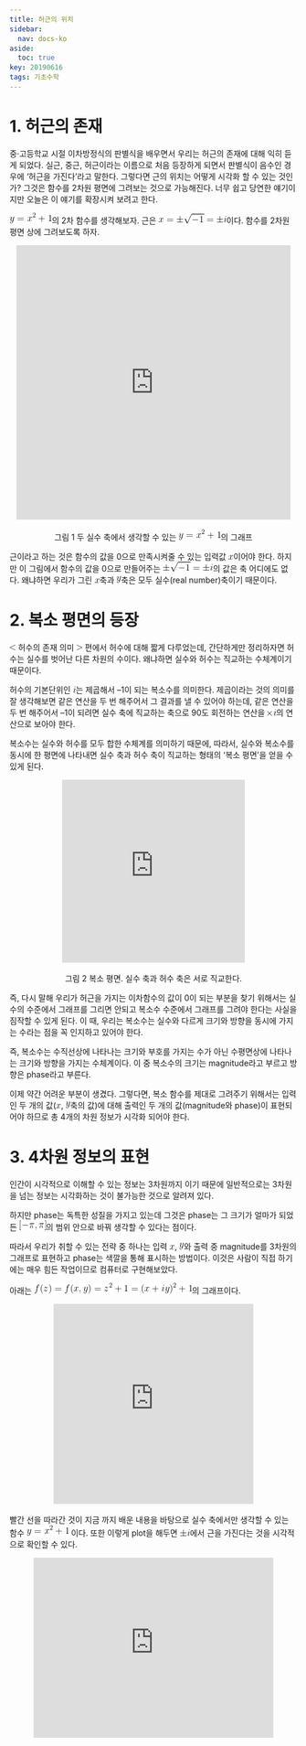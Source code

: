 ```yaml
---
title: 허근의 위치
sidebar:
  nav: docs-ko
aside:
  toc: true
key: 20190616
tags: 기초수학
---
```



# 1. 허근의 존재

중·고등학교 시절 이차방정식의 판별식을 배우면서 우리는 허근의 존재에 대해 익히 듣게 되었다. 실근, 중근, 허근이라는 이름으로 처음 등장하게 되면서 판별식이 음수인 경우에 ‘허근을 가진다’라고 말한다. 그렇다면 근의 위치는 어떻게 시각화 할 수 있는 것인가? 그것은 함수를 2차원 평면에 그려보는 것으로 가능해진다. 너무 쉽고 당연한 얘기이지만 오늘은 이 얘기를 확장시켜 보려고 한다.

<img src = "https://raw.githubusercontent.com/angeloyeo/angeloyeo.github.io/master/equations/2019-06-16-imaginary_root/eq1.png">의 2차 함수를 생각해보자. 근은 <img src = "https://raw.githubusercontent.com/angeloyeo/angeloyeo.github.io/master/equations/2019-06-16-imaginary_root/eq2.png">이다. 함수를 2차원 평면 상에 그려보도록 하자.

<p align="center"><iframe width = "480" height = "480" frameborder = "0" src="https://angeloyeo.github.io/p5/yx2_2019_06_22_00_21_14/"></iframe></p>


<center>
그림 1 두 실수 축에서 생각할 수 있는 <img src = "https://raw.githubusercontent.com/angeloyeo/angeloyeo.github.io/master/equations/2019-06-16-imaginary_root/eq3.png">의 그래프
</center>

근이라고 하는 것은 함수의 값을 0으로 만족시켜줄 수 있는 입력값 <img src = "https://raw.githubusercontent.com/angeloyeo/angeloyeo.github.io/master/equations/2019-06-16-imaginary_root/eq4.png">이어야 한다. 하지만 이 그림에서 함수의 값을 0으로 만들어주는 <img src = "https://raw.githubusercontent.com/angeloyeo/angeloyeo.github.io/master/equations/2019-06-16-imaginary_root/eq5.png">의 값은 축 어디에도 없다. 왜냐하면 우리가 그린 <img src = "https://raw.githubusercontent.com/angeloyeo/angeloyeo.github.io/master/equations/2019-06-16-imaginary_root/eq6.png">축과 <img src = "https://raw.githubusercontent.com/angeloyeo/angeloyeo.github.io/master/equations/2019-06-16-imaginary_root/eq7.png">축은 모두 실수(real number)축이기 때문이다.

# 2. 복소 평면의 등장

<img src = "https://raw.githubusercontent.com/angeloyeo/angeloyeo.github.io/master/equations/2019-06-16-imaginary_root/eq8.png"> 허수의 존재 의미 <img src = "https://raw.githubusercontent.com/angeloyeo/angeloyeo.github.io/master/equations/2019-06-16-imaginary_root/eq9.png"> 편에서 허수에 대해 짧게 다루었는데, 간단하게만 정리하자면 허수는 실수를 벗어난 다른 차원의 수이다. 왜냐하면 실수와 허수는 직교하는 수체계이기 때문이다.

 허수의 기본단위인 <img src = "https://raw.githubusercontent.com/angeloyeo/angeloyeo.github.io/master/equations/2019-06-16-imaginary_root/eq10.png">는 제곱해서 –1이 되는 복소수를 의미한다. 제곱이라는 것의 의미를 잘 생각해보면 같은 연산을 두 번 해주어서 그 결과를 낼 수 있어야 하는데, 같은 연산을 두 번 해주어서 –1이 되려면 실수 축에 직교하는 축으로 90도 회전하는 연산을 <img src = "https://raw.githubusercontent.com/angeloyeo/angeloyeo.github.io/master/equations/2019-06-16-imaginary_root/eq11.png">의 연산으로 보아야 한다.

복소수는 실수와 허수를 모두 합한 수체계를 의미하기 때문에, 따라서, 실수와 복소수를 동시에 한 평면에 나타내면 실수 축과 허수 축이 직교하는 형태의 ‘복소 평면’을 얻을 수 있게 된다.

<p align="center"><iframe width = "320" height = "320" frameborder = "0" src="https://angeloyeo.github.io/p5/imaginary_roots_pic2_circle/"></iframe></p>

<center>그림 2 복소 평면. 실수 축과 허수 축은 서로 직교한다.</center>

즉, 다시 말해 우리가 허근을 가지는 이차함수의 값이 0이 되는 부분을 찾기 위해서는 실수의 수준에서 그래프를 그리면 안되고 복소수 수준에서 그래프를 그려야 한다는 사실을 짐작할 수 있게 된다. 이 때, 우리는 복소수는 실수와 다르게 크기와 방향을 동시에 가지는 수라는 점을 꼭 인지하고 있어야 한다.

즉, 복소수는 수직선상에 나타나는 크기와 부호를 가지는 수가 아닌 수평면상에 나타나는 크기와 방향을 가지는 수체계이다. 이 중 복소수의 크기는 magnitude라고 부르고 방향은 phase라고 부른다.

이제 약간 어려운 부분이 생겼다. 그렇다면, 복소 함수를 제대로 그려주기 위해서는 입력인 두 개의 값(<img src = "https://raw.githubusercontent.com/angeloyeo/angeloyeo.github.io/master/equations/2019-06-16-imaginary_root/eq12.png">, <img src = "https://raw.githubusercontent.com/angeloyeo/angeloyeo.github.io/master/equations/2019-06-16-imaginary_root/eq13.png">축의 값)에 대해 출력인 두 개의 값(magnitude와 phase)이 표현되어야 하므로 총 4개의 차원 정보가 시각화 되어야 한다.


# 3. 4차원 정보의 표현


인간이 시각적으로 이해할 수 있는 정보는 3차원까지 이기 때문에 일반적으로는 3차원을 넘는 정보는 시각화하는 것이 불가능한 것으로 알려져 있다.

하지만 phase는 독특한 성질을 가지고 있는데 그것은 phase는 그 크기가 얼마가 되었든 <img src = "https://raw.githubusercontent.com/angeloyeo/angeloyeo.github.io/master/equations/2019-06-16-imaginary_root/eq14.png">의 범위 안으로 바꿔 생각할 수 있다는 점이다.

따라서 우리가 취할 수 있는 전략 중 하나는 입력 <img src = "https://raw.githubusercontent.com/angeloyeo/angeloyeo.github.io/master/equations/2019-06-16-imaginary_root/eq15.png">, <img src = "https://raw.githubusercontent.com/angeloyeo/angeloyeo.github.io/master/equations/2019-06-16-imaginary_root/eq16.png">와 출력 중 magnitude를 3차원의 그래프로 표현하고 phase는 색깔을 통해 표시하는 방법이다. 이것은 사람이 직접 하기에는 매우 힘든 작업이므로 컴퓨터로 구현해보았다.

아래는 <img src = "https://raw.githubusercontent.com/angeloyeo/angeloyeo.github.io/master/equations/2019-06-16-imaginary_root/eq17.png">의 그래프이다.

<p align = "center">
  <iframe width = "350" height = "350" src = "https://angeloyeo.github.io/p5/2019-06-16-imaginary_root/" frameborder = "0"></iframe>
</p>

빨간 선을 따라간 것이 지금 까지 배운 내용을 바탕으로 실수 축에서만 생각할 수 있는 함수 <img src = "https://raw.githubusercontent.com/angeloyeo/angeloyeo.github.io/master/equations/2019-06-16-imaginary_root/eq18.png"> 이다. 또한 이렇게 plot을 해두면 <img src = "https://raw.githubusercontent.com/angeloyeo/angeloyeo.github.io/master/equations/2019-06-16-imaginary_root/eq19.png">에서 근을 가진다는 것을 시각적으로 확인할 수 있다.

<center>
<iframe width="420" height="315" src="https://www.youtube.com/embed/DJD-s9jK6Tk" frameborder="0" allowfullscreen></iframe></center>
